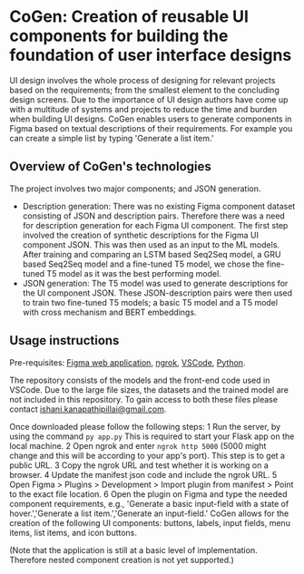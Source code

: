 # CoGen: Creation of reusable UI components for building the foundation of user interface designs

UI design involves the whole process of designing for relevant projects based on the requirements; from the smallest element to the concluding design screens. Due to the importance of UI design authors have come up with a multitude of systems and projects to reduce the time and burden when building UI designs. CoGen enables users to generate components in Figma based on textual descriptions of their requirements. For example you can create a simple list by typing 'Generate a list item.'

## Overview of CoGen's technologies
The project involves two major components;  and JSON generation.

  - Description generation: There was no existing Figma component dataset consisting of JSON and description pairs. Therefore there was a need for description generation for each Figma UI component. The first step involved the creation of synthetic descriptions for the Figma UI component JSON. This was then used as an input to the ML models. After training and comparing an LSTM based Seq2Seq model, a GRU based Seq2Seq model and a fine-tuned T5 model, we chose the fine-tuned T5 model as it was the best performing model.
  - JSON generation: The T5 model was used to generate descriptions for the UI component JSON. These JSON-description pairs were then used to train two fine-tuned T5 models; a basic T5 model and a T5 model with cross mechanism and BERT embeddings.
    

## Usage instructions
Pre-requisites: [Figma web application](https://www.figma.com/downloads/), [ngrok](https://download.ngrok.com/windows), [VSCode](https://code.visualstudio.com/download), [Python](https://www.python.org/downloads/).

The repository consists of the models and the front-end code used in VSCode. Due to the large file sizes, the datasets and the trained model are not included in this repository. To gain access to both these files please contact ishani.kanapathipillai@gmail.com.

Once downloaded please follow the following steps:
1 Run the server, by using the command `py app.py` This is required to start your Flask app on the local machine.
2 Open ngrok and enter `ngrok http 5000` (5000 might change and this will be according to your app's port). This step is to get a public URL.
3 Copy the ngrok URL and test whether it is working on a browser.
4 Update the manifest json code and include the ngrok URL.
5 Open Figma > Plugins > Development > Import plugin from manifest > Point to the exact file location.
6 Open the plugin on Figma and type the needed component requirements, e.g., 'Generate a basic input-field with a state of hover.','Generate a list item.','Generate an input-field.'
CoGen allows for the creation of the following UI components: buttons, labels, input fields, menu items, list items, and icon buttons. 

(Note that the application is still at a basic level of implementation. Therefore nested component creation is not yet supported.)
